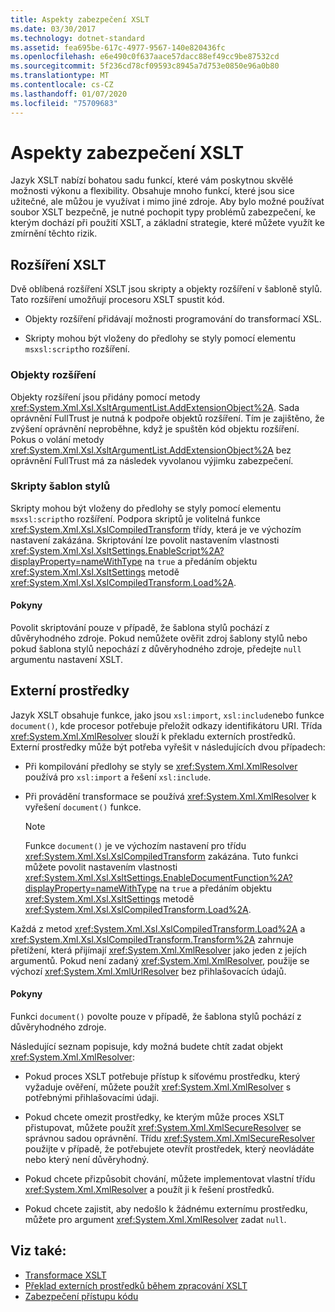 ```yaml
---
title: Aspekty zabezpečení XSLT
ms.date: 03/30/2017
ms.technology: dotnet-standard
ms.assetid: fea695be-617c-4977-9567-140e820436fc
ms.openlocfilehash: e6e490c0f637aace57dacc88ef49cc9be87532cd
ms.sourcegitcommit: 5f236cd78cf09593c8945a7d753e0850e96a0b80
ms.translationtype: MT
ms.contentlocale: cs-CZ
ms.lasthandoff: 01/07/2020
ms.locfileid: "75709683"
---
```

# <a name="xslt-security-considerations"></a>Aspekty zabezpečení XSLT
Jazyk XSLT nabízí bohatou sadu funkcí, které vám poskytnou skvělé možnosti výkonu a flexibility. Obsahuje mnoho funkcí, které jsou sice užitečné, ale můžou je využívat i mimo jiné zdroje. Aby bylo možné používat soubor XSLT bezpečně, je nutné pochopit typy problémů zabezpečení, ke kterým dochází při použití XSLT, a základní strategie, které můžete využít ke zmírnění těchto rizik.  
  
## <a name="xslt-extensions"></a>Rozšíření XSLT  
 Dvě oblíbená rozšíření XSLT jsou skripty a objekty rozšíření v šabloně stylů. Tato rozšíření umožňují procesoru XSLT spustit kód.  
  
- Objekty rozšíření přidávají možnosti programování do transformací XSL.  
  
- Skripty mohou být vloženy do předlohy se styly pomocí elementu `msxsl:script`ho rozšíření.  
  
### <a name="extension-objects"></a>Objekty rozšíření  
 Objekty rozšíření jsou přidány pomocí metody <xref:System.Xml.Xsl.XsltArgumentList.AddExtensionObject%2A>. Sada oprávnění FullTrust je nutná k podpoře objektů rozšíření. Tím je zajištěno, že zvýšení oprávnění neproběhne, když je spuštěn kód objektu rozšíření. Pokus o volání metody <xref:System.Xml.Xsl.XsltArgumentList.AddExtensionObject%2A> bez oprávnění FullTrust má za následek vyvolanou výjimku zabezpečení.  
  
### <a name="style-sheet-scripts"></a>Skripty šablon stylů  
 Skripty mohou být vloženy do předlohy se styly pomocí elementu `msxsl:script`ho rozšíření. Podpora skriptů je volitelná funkce <xref:System.Xml.Xsl.XslCompiledTransform> třídy, která je ve výchozím nastavení zakázána. Skriptování lze povolit nastavením vlastnosti <xref:System.Xml.Xsl.XsltSettings.EnableScript%2A?displayProperty=nameWithType> na `true` a předáním objektu <xref:System.Xml.Xsl.XsltSettings> metodě <xref:System.Xml.Xsl.XslCompiledTransform.Load%2A>.  
  
#### <a name="guidelines"></a>Pokyny  
 Povolit skriptování pouze v případě, že šablona stylů pochází z důvěryhodného zdroje. Pokud nemůžete ověřit zdroj šablony stylů nebo pokud šablona stylů nepochází z důvěryhodného zdroje, předejte `null` argumentu nastavení XSLT.  
  
## <a name="external-resources"></a>Externí prostředky  
 Jazyk XSLT obsahuje funkce, jako jsou `xsl:import`, `xsl:include`nebo funkce `document()`, kde procesor potřebuje přeložit odkazy identifikátoru URI. Třída <xref:System.Xml.XmlResolver> slouží k překladu externích prostředků. Externí prostředky může být potřeba vyřešit v následujících dvou případech:  
  
- Při kompilování předlohy se styly se <xref:System.Xml.XmlResolver> používá pro `xsl:import` a řešení `xsl:include`.  
  
- Při provádění transformace se používá <xref:System.Xml.XmlResolver> k vyřešení `document()` funkce.  
  
    > [!NOTE]
    > Funkce `document()` je ve výchozím nastavení pro třídu <xref:System.Xml.Xsl.XslCompiledTransform> zakázána. Tuto funkci můžete povolit nastavením vlastnosti <xref:System.Xml.Xsl.XsltSettings.EnableDocumentFunction%2A?displayProperty=nameWithType> na `true` a předáním objektu <xref:System.Xml.Xsl.XsltSettings> metodě <xref:System.Xml.Xsl.XslCompiledTransform.Load%2A>.  
  
 Každá z metod <xref:System.Xml.Xsl.XslCompiledTransform.Load%2A> a <xref:System.Xml.Xsl.XslCompiledTransform.Transform%2A> zahrnuje přetížení, která přijímají <xref:System.Xml.XmlResolver> jako jeden z jejích argumentů. Pokud není zadaný <xref:System.Xml.XmlResolver>, použije se výchozí <xref:System.Xml.XmlUrlResolver> bez přihlašovacích údajů.  
  
#### <a name="guidelines"></a>Pokyny  
 Funkci `document()` povolte pouze v případě, že šablona stylů pochází z důvěryhodného zdroje.  
  
 Následující seznam popisuje, kdy možná budete chtít zadat objekt <xref:System.Xml.XmlResolver>:  
  
- Pokud proces XSLT potřebuje přístup k síťovému prostředku, který vyžaduje ověření, můžete použít <xref:System.Xml.XmlResolver> s potřebnými přihlašovacími údaji.  
  
- Pokud chcete omezit prostředky, ke kterým může proces XSLT přistupovat, můžete použít <xref:System.Xml.XmlSecureResolver> se správnou sadou oprávnění. Třídu <xref:System.Xml.XmlSecureResolver> použijte v případě, že potřebujete otevřít prostředek, který neovládáte nebo který není důvěryhodný.  
  
- Pokud chcete přizpůsobit chování, můžete implementovat vlastní třídu <xref:System.Xml.XmlResolver> a použít ji k řešení prostředků.  
  
- Pokud chcete zajistit, aby nedošlo k žádnému externímu prostředku, můžete pro argument <xref:System.Xml.XmlResolver> zadat `null`.  
  
## <a name="see-also"></a>Viz také:

- [Transformace XSLT](../../../../docs/standard/data/xml/xslt-transformations.md)
- [Překlad externích prostředků během zpracování XSLT](../../../../docs/standard/data/xml/resolving-external-resources-during-xslt-processing.md)
- [Zabezpečení přístupu kódu](../../../../docs/framework/misc/code-access-security.md)
